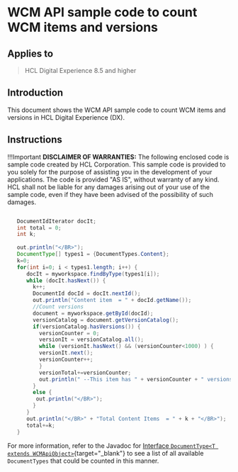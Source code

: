 # WCM API sample code to count WCM items and versions

## Applies to

> HCL Digital Experience 8.5 and higher

## Introduction

This document shows the WCM API sample code to count WCM items and versions in HCL Digital Experience (DX).

## Instructions

!!!Important
    **DISCLAIMER OF WARRANTIES:**
    The following enclosed code is sample code created by HCL Corporation. This sample code is provided to you solely for the purpose of assisting you in the development of your applications. The code is provided "AS IS", without warranty of any kind. HCL shall not be liable for any damages arising out of your use of the sample code, even if they have been advised of the possibility of such damages.

```java

   DocumentIdIterator docIt;
   int total = 0;
   int k;
 
   out.println("</BR>");
   DocumentType[] types1 = {DocumentTypes.Content};
   k=0;
   for(int i=0; i < types1.length; i++) {
      docIt = myworkspace.findByType(types1[i]);
      while (docIt.hasNext()) {
        k++;
        DocumentId docId = docIt.nextId();
        out.println("Content item  = " + docId.getName());
        //Count versions
        document = myworkspace.getById(docId);
        versionCatalog = document.getVersionCatalog();
        if(versionCatalog.hasVersions()) {
          versionCounter = 0;
          versionIt = versionCatalog.all();
          while (versionIt.hasNext() && (versionCounter<1000) ) {
          versionIt.next();
          versionCounter++;
          }
          versionTotal+=versionCounter;
          out.println(" --This item has " + versionCounter + " versions" + "</BR>");
        }
        else {
         out.println("</BR>");
        }
      }
      out.println("</BR>" + "Total Content Items  = " + k + "</BR>");
      total+=k;
   }
```

For more information, refer to the Javadoc for [Interface `DocumentType<T extends WCMApiObject>`](https://help.hcl-software.com/digital-experience/9.5/dev/javadoc/vrm/850/spi_docs/com/ibm/workplace/wcm/api/DocumentType.html){target="_blank"} to see a list of all available `DocumentTypes` that could be counted in this manner.
